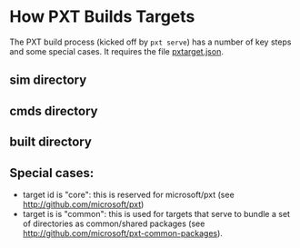 # How PXT Builds Targets

The PXT build process (kicked off by `pxt serve`) has a number of key steps and some special cases. It requires the
file [pxtarget.json](/targets/pxtarget).

## sim directory

## cmds directory

## built directory

## Special cases:

* target id is "core": this is reserved for microsoft/pxt (see http://github.com/microsoft/pxt)
* target is is "common": this is used for targets that serve to bundle a set of directories as common/shared packages (see http://github.com/microsoft/pxt-common-packages).

